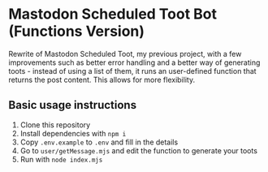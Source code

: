 # Mastodon Scheduled Toot Bot (Functions Version)

Rewrite of Mastodon Scheduled Toot, my previous project, with a few improvements such as better error handling and a better way of generating toots - instead of using a list of them, it runs an user-defined function that returns the post content. This allows for more flexibility.

## Basic usage instructions

1. Clone this repository
2. Install dependencies with `npm i`
3. Copy `.env.example` to `.env` and fill in the details
4. Go to `user/getMessage.mjs` and edit the function to generate your toots
5. Run with `node index.mjs`
